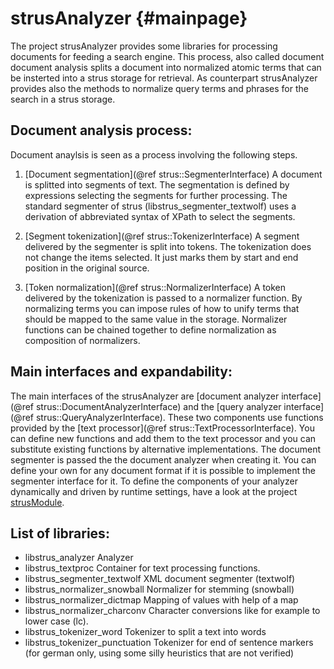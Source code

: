 strusAnalyzer	 {#mainpage}
=============

The project strusAnalyzer provides some libraries for processing documents for feeding a search engine.
This process, also called document document analysis splits a document into normalized atomic terms that can be insterted into a strus storage for retrieval.
As counterpart strusAnalyzer provides also the methods to normalize query terms and phrases for the search in a strus storage.


Document analysis process:
--------------------------
Document anaylsis is seen as a process involving the following steps.

1. [Document segmentation](@ref strus::SegmenterInterface)
	A document is splitted into segments of text. The segmentation is defined by expressions selecting the segments for further processing. The standard segmenter of strus (libstrus_segmenter_textwolf) uses a derivation of abbreviated syntax of XPath to select the segments.

2. [Segment tokenization](@ref strus::TokenizerInterface)
	A segment delivered by the segmenter is split into tokens. The tokenization does not change the items selected. It just marks them by start and end position in the original source.

3. [Token normalization](@ref strus::NormalizerInterface)
	A token delivered by the tokenization is passed to a normalizer function. By normalizing terms you can impose rules of how to unify terms that should be mapped to the same value in the storage. Normalizer functions can be chained together to define normalization as composition of normalizers.


Main interfaces and expandability:
----------------------------------
The main interfaces of the strusAnalyzer are
        [document analyzer interface](@ref strus::DocumentAnalyzerInterface)
and the [query analyzer interface](@ref strus::QueryAnalyzerInterface).
These two components use functions provided by the [text processor](@ref strus::TextProcessorInterface).
You can define new functions and add them to the text processor and you can substitute
existing functions by alternative implementations.
The document segmenter is passed the the document analyzer when creating it.
You can define your own for any document format if it is possible to implement the segmenter interface for it.
To define the components of your analyzer dynamically and driven by runtime settings, 
have a look at the project <a href="https://github.com/patrickfrey/strusModule">strusModule</a>.


List of libraries:
------------------
* libstrus_analyzer			Analyzer
* libstrus_textproc			Container for text processing functions.
* libstrus_segmenter_textwolf		XML document segmenter (textwolf)
* libstrus_normalizer_snowball		Normalizer for stemming (snowball)
* libstrus_normalizer_dictmap		Mapping of values with help of a map
* libstrus_normalizer_charconv		Character conversions like for example to lower case (lc).
* libstrus_tokenizer_word		Tokenizer to split a text into words
* libstrus_tokenizer_punctuation	Tokenizer for end of sentence markers (for german only, using some silly heuristics that are not verified)




